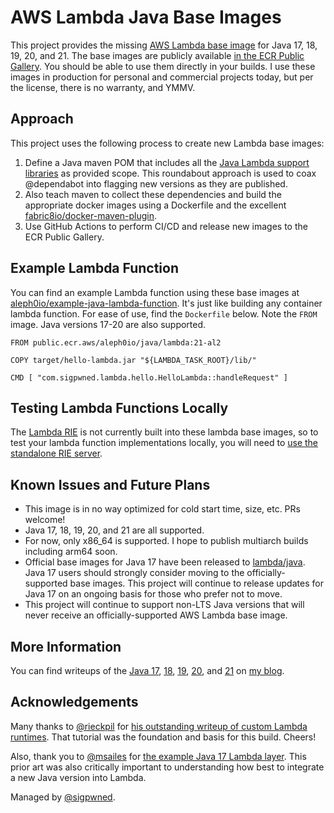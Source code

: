 # AWS Lambda Java Base Images

This project provides the missing [AWS Lambda base image](https://docs.aws.amazon.com/lambda/latest/dg/runtimes-images.html) for Java 17, 18, 19, 20, and 21. The base images are publicly available [in the ECR Public Gallery](https://gallery.ecr.aws/aleph0io/lambda/java). You should be able to use them directly in your builds. I use these images in production for personal and commercial projects today, but per the license, there is no warranty, and YMMV.

## Approach

This project uses the following process to create new Lambda base images:

1. Define a Java maven POM that includes all the [Java Lambda support libraries](https://github.com/aws/aws-lambda-java-libs) as provided scope. This roundabout approach is used to coax @dependabot into flagging new versions as they are published.
2. Also teach maven to collect these dependencies and build the appropriate docker images using a Dockerfile and the excellent [fabric8io/docker-maven-plugin](https://github.com/fabric8io/docker-maven-plugin).
3. Use GitHub Actions to perform CI/CD and release new images to the ECR Public Gallery.

## Example Lambda Function

You can find an example Lambda function using these base images at [aleph0io/example-java-lambda-function](https://github.com/aleph0io/example-java-lambda-function). It's just like building any container lambda function. For ease of use, find the `Dockerfile` below. Note the `FROM` image. Java versions 17-20 are also supported.

    FROM public.ecr.aws/aleph0io/java/lambda:21-al2
    
    COPY target/hello-lambda.jar "${LAMBDA_TASK_ROOT}/lib/"
    
    CMD [ "com.sigpwned.lambda.hello.HelloLambda::handleRequest" ]

## Testing Lambda Functions Locally

The [Lambda RIE](https://github.com/aws/aws-lambda-runtime-interface-emulator) is not currently built into these lambda base images, so to test your lambda function implementations locally, you will need to [use the standalone RIE server](https://docs.aws.amazon.com/lambda/latest/dg/images-test.html#images-test-add).

## Known Issues and Future Plans

* This image is in no way optimized for cold start time, size, etc. PRs welcome!
* Java 17, 18, 19, 20, and 21 are all supported.
* For now, only x86_64 is supported. I hope to publish multiarch builds including arm64 soon.
* Official base images for Java 17 have been released to [lambda/java](https://gallery.ecr.aws/lambda/java). Java 17 users should strongly consider moving to the officially-supported base images. This project will continue to release updates for Java 17 on an ongoing basis for those who prefer not to move.
* This project will continue to support non-LTS Java versions that will never receive an officially-supported AWS Lambda base image.

## More Information

You can find writeups of the [Java 17](https://sigpwned.com/2022/07/23/aws-lambda-base-images-for-java-17/), [18](https://sigpwned.com/2022/08/31/aws-lambda-base-images-for-java-18-too/), [19](https://sigpwned.com/2022/09/21/aws-lambda-base-images-for-java-19/), [20](https://sigpwned.com/2023/03/24/community-managed-aws-lambda-base-images-for-java-20/), and [21](https://sigpwned.com/2023/09/19/java-21-custom-runtime-for-aws-lambda/) on [my blog](https://sigpwned.com/).

## Acknowledgements

Many thanks to [@rieckpil](https://github.com/rieckpil) for [his outstanding writeup of custom Lambda runtimes](https://rieckpil.de/java-aws-lambda-container-image-support-complete-guide/). That tutorial was the foundation and basis for this build. Cheers!

Also, thank you to [@msailes](https://github.com/msailes) for [the example Java 17 Lambda layer](https://github.com/msailes/lambda-java17-layer). This prior art was also critically important to understanding how best to integrate a new Java version into Lambda.

Managed by [@sigpwned](https://github.com/sigpwned).
